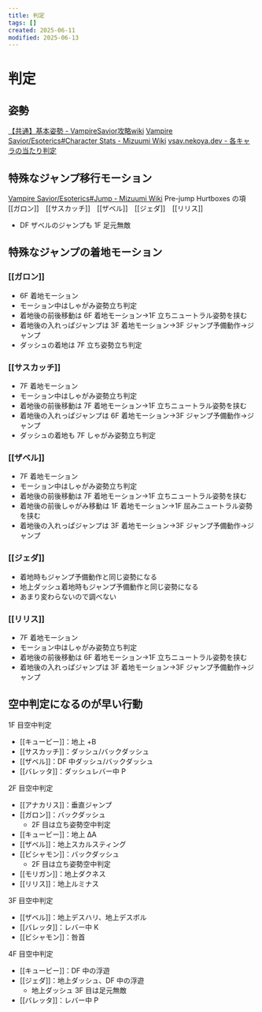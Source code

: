```yaml
---
title: 判定
tags: []
created: 2025-06-11
modified: 2025-06-13
---
```


# 判定

## 姿勢

[【共通】基本姿勢 - VampireSavior攻略wiki](https://seesaawiki.jp/vswiki/d/%a1%da%b6%a6%c4%cc%a1%db%b4%f0%cb%dc%bb%d1%c0%aa)
[Vampire Savior/Esoterics#Character Stats - Mizuumi Wiki](https://wiki.gbl.gg/w/Vampire_Savior/Esoterics#Character_Stats)
[vsav.nekoya.dev - 各キャラの当たり判定](https://vsav.nekoya.dev/ja/statistics/hitBox)

## 特殊なジャンプ移行モーション

[Vampire Savior/Esoterics#Jump - Mizuumi Wiki](https://wiki.gbl.gg/w/Vampire_Savior/Esoterics#Jump)
Pre-jump Hurtboxes の項
[[ガロン]]　[[サスカッチ]]　[[ザベル]]　[[ジェダ]]　[[リリス]]
- DF ザベルのジャンプも 1F 足元無敵

## 特殊なジャンプの着地モーション

### [[ガロン]]

- 6F 着地モーション
- モーション中はしゃがみ姿勢立ち判定
- 着地後の前後移動は 6F 着地モーション→1F 立ちニュートラル姿勢を挟む
- 着地後の入れっぱジャンプは 3F 着地モーション→3F ジャンプ予備動作→ジャンプ
- ダッシュの着地は 7F 立ち姿勢立ち判定

### [[サスカッチ]]

- 7F 着地モーション
- モーション中はしゃがみ姿勢立ち判定
- 着地後の前後移動は 7F 着地モーション→1F 立ちニュートラル姿勢を挟む
 - 着地後の入れっぱジャンプは 6F 着地モーション→3F ジャンプ予備動作→ジャンプ
- ダッシュの着地も 7F しゃがみ姿勢立ち判定

### [[ザベル]]

- 7F 着地モーション
- モーション中はしゃがみ姿勢立ち判定
- 着地後の前後移動は 7F 着地モーション→1F 立ちニュートラル姿勢を挟む
- 着地後の前後しゃがみ移動は 1F 着地モーション→1F 屈みニュートラル姿勢を挟む
- 着地後の入れっぱジャンプは 3F 着地モーション→3F ジャンプ予備動作→ジャンプ

### [[ジェダ]]

- 着地時もジャンプ予備動作と同じ姿勢になる
- 地上ダッシュ着地時もジャンプ予備動作と同じ姿勢になる
- あまり変わらないので調べない

### [[リリス]]

- 7F 着地モーション
- モーション中はしゃがみ姿勢立ち判定
- 着地後の前後移動は 6F 着地モーション→1F 立ちニュートラル姿勢を挟む
- 着地後の入れっぱジャンプは 3F 着地モーション→3F ジャンプ予備動作→ジャンプ

## 空中判定になるのが早い行動

1F 目空中判定
- [[キュービー]]：地上 +B
- [[サスカッチ]]：ダッシュ/バックダッシュ
- [[ザベル]]：DF 中ダッシュ/バックダッシュ
- [[バレッタ]]：ダッシュレバー中 P

2F 目空中判定
- [[アナカリス]]：垂直ジャンプ
- [[ガロン]]：バックダッシュ
	- 2F 目は立ち姿勢空中判定
- [[キュービー]]：地上 ΔA
- [[ザベル]]：地上スカルスティング
- [[ビシャモン]]：バックダッシュ
	- 2F 目は立ち姿勢空中判定
- [[モリガン]]：地上ダクネス
- [[リリス]]：地上ルミナス

3F 目空中判定
- [[ザベル]]：地上デスハリ、地上デスボル
- [[バレッタ]]：レバー中 K
- [[ビシャモン]]：咎首

4F 目空中判定
- [[キュービー]]：DF 中の浮遊
- [[ジェダ]]：地上ダッシュ、DF 中の浮遊
	- 地上ダッシュ 3F 目は足元無敵
- [[バレッタ]]：レバー中 P
